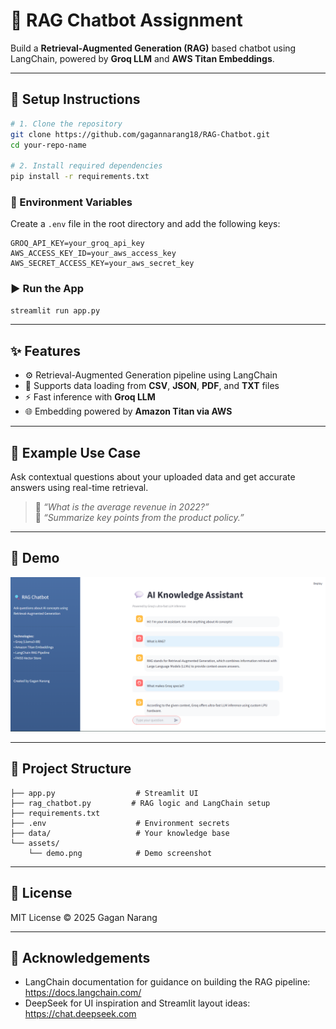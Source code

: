 # 🤖 RAG Chatbot Assignment

Build a **Retrieval-Augmented Generation (RAG)** based chatbot using LangChain, powered by **Groq LLM** and **AWS Titan Embeddings**.

---

## 🚀 Setup Instructions

```bash
# 1. Clone the repository
git clone https://github.com/gagannarang18/RAG-Chatbot.git
cd your-repo-name

# 2. Install required dependencies
pip install -r requirements.txt
```

### 🔐 Environment Variables

Create a `.env` file in the root directory and add the following keys:

```env
GROQ_API_KEY=your_groq_api_key
AWS_ACCESS_KEY_ID=your_aws_access_key
AWS_SECRET_ACCESS_KEY=your_aws_secret_key
```

### ▶️ Run the App

```bash
streamlit run app.py
```

---

## ✨ Features

- ⚙️ Retrieval-Augmented Generation pipeline using LangChain
- 📄 Supports data loading from **CSV**, **JSON**, **PDF**, and **TXT** files
- ⚡️ Fast inference with **Groq LLM**
- 🌐 Embedding powered by **Amazon Titan via AWS**

---

## 🧠 Example Use Case

Ask contextual questions about your uploaded data and get accurate answers using real-time retrieval.

> 💬 *“What is the average revenue in 2022?”*  
> 💬 *“Summarize key points from the product policy.”*

---

## 📸 Demo

![Chatbot Screenshot](assets/demo1.png)

---

## 📁 Project Structure

```
├── app.py                  # Streamlit UI
├── rag_chatbot.py         # RAG logic and LangChain setup
├── requirements.txt
├── .env                    # Environment secrets
├── data/                   # Your knowledge base
└── assets/
    └── demo.png            # Demo screenshot
```

---

## 📝 License

MIT License © 2025 Gagan Narang

---

## 🙏 Acknowledgements

- LangChain documentation for guidance on building the RAG pipeline: https://docs.langchain.com/
- DeepSeek for UI inspiration and Streamlit layout ideas: https://chat.deepseek.com

